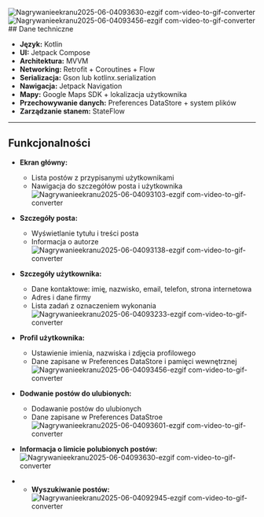 ![Nagrywanieekranu2025-06-04093630-ezgif com-video-to-gif-converter](https://github.com/user-attachments/assets/2bb41adf-b0ef-4db3-a9e7-f6510ecb2d77)![Nagrywanieekranu2025-06-04093456-ezgif com-video-to-gif-converter](https://github.com/user-attachments/assets/4f34d1c0-220b-4934-9b1a-59a17a787807)## Dane techniczne

- **Język:** Kotlin
- **UI:** Jetpack Compose
- **Architektura:** MVVM
- **Networking:** Retrofit + Coroutines + Flow
- **Serializacja:** Gson lub kotlinx.serialization
- **Nawigacja:** Jetpack Navigation
- **Mapy:** Google Maps SDK + lokalizacja użytkownika
- **Przechowywanie danych:** Preferences DataStore + system plików
- **Zarządzanie stanem:** StateFlow

---

## Funkcjonalności

- **Ekran główny:**
  - Lista postów z przypisanymi użytkownikami
  - Nawigacja do szczegółów posta i użytkownika
![Nagrywanieekranu2025-06-04093103-ezgif com-video-to-gif-converter](https://github.com/user-attachments/assets/60cd0e78-ec52-489b-aa16-c083f1b35a5d)

- **Szczegóły posta:**
  - Wyświetlanie tytułu i treści posta
  - Informacja o autorze
![Nagrywanieekranu2025-06-04093138-ezgif com-video-to-gif-converter](https://github.com/user-attachments/assets/c7c52120-5501-4792-8638-feb76adcdff2)

- **Szczegóły użytkownika:**
  - Dane kontaktowe: imię, nazwisko, email, telefon, strona internetowa
  - Adres i dane firmy
  - Lista zadań z oznaczeniem wykonania
![Nagrywanieekranu2025-06-04093233-ezgif com-video-to-gif-converter](https://github.com/user-attachments/assets/64af1184-fddc-472f-a44b-1a7694622378)

- **Profil użytkownika:**
  - Ustawienie imienia, nazwiska i zdjęcia profilowego
  - Dane zapisane w Preferences DataStore i pamięci wewnętrznej
![Nagrywanieekranu2025-06-04093456-ezgif com-video-to-gif-converter](https://github.com/user-attachments/assets/d8c83309-ebed-4131-b568-ca7fc421506b)

- **Dodwanie postów do ulubionych:**
  - Dodawanie postów do ulubionych
  - Dane zapisane w Preferences DataStroe
 ![Nagrywanieekranu2025-06-04093601-ezgif com-video-to-gif-converter](https://github.com/user-attachments/assets/603c2432-a1e9-4649-957e-b9e20ea8b285)

- **Informacja o limicie polubionych postów:**
![Nagrywanieekranu2025-06-04093630-ezgif com-video-to-gif-converter](https://github.com/user-attachments/assets/810660d7-f18c-4738-91b5-9d1907363bd7)

- - **Wyszukiwanie postów:**
![Nagrywanieekranu2025-06-04092945-ezgif com-video-to-gif-converter](https://github.com/user-attachments/assets/348ef41e-3659-411e-8b93-610e6fbd4dc2)

